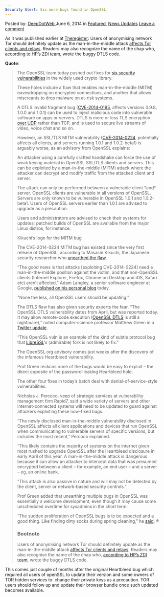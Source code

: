 ```yaml
---
Security Alert: Six more bugs found in OpenSSL
---
```

<article class="post-listing post-5896 post type-post status-publish format-standard has-post-thumbnail hentry  tag-alert tag-bugs tag-openssl tag-security">
    <div class="post-inner">
        <span>Posted by: <a href="https://www.deepdotweb.com/author/admin/" title="">DeepDotWeb </a></span>
    <span>June 6, 2014</span>
    <span>in <a href="https://www.deepdotweb.com/category/deepdot-news/" rel="category tag">Featured</a>, <a href="https://www.deepdotweb.com/category/news-updates/" rel="category tag">News Updates</a></span>
    <span><a href="https://www.deepdotweb.com/2014/06/06/security-alert-six-bugs-found-openssl/#respond">Leave a comment</a></span>
    </p>
    <div class="clear"></div>
    <div class="entry">
    <p>As it was published earlier at <a href="http://www.theregister.co.uk/2014/06/05/openssl_bug_batch/">Theregister</a>: Users of anonymising network Tor should definitely update as the man-in-the-middle attack <a href="https://lists.torproject.org/pipermail/tor-talk/2014-June/033161.html" target="_blank">affects Tor clients and relays</a>. Readers may also recognize the name of the chap who, <a href="http://h30499.www3.hp.com/t5/HP-Security-Research-Blog/ZDI-14-173-CVE-2014-0195-OpenSSL-DTLS-Fragment-Out-of-Bounds/ba-p/6501002#.U5DId5RdV68" target="_blank">according to HP&#8217;s ZDI team</a>, wrote the buggy DTLS code.</p>
    <p><strong>Quote</strong>:</p>
    <blockquote><p>The OpenSSL team today pushed out fixes for <a href="https://www.openssl.org/news/secadv_20140605.txt" target="_blank">six security vulnerabilities</a> in the widely used crypto library.</p>
    <p>These holes include a flaw that enables man-in-the-middle (MITM) eavesdropping on encrypted connections, and another that allows miscreants to drop malware on at-risk systems.</p>
    <div class="article_side_content"></div>
    <p>A DTLS invalid fragment bug (<a href="http://www.cve.mitre.org/cgi-bin/cvename.cgi?name=2014-0195" target="_blank">CVE-2014-0195</a>, affects versions 0.9.8, 1.0.0 and 1.0.1) can be used to inject malicious code into vulnerable software on apps or servers. DTLS is more or less TLS encryption <a href="http://security.stackexchange.com/questions/29172/what-changed-between-tls-and-dtls" target="_blank">over UDP</a> rather than TCP, and is used to secure live streams of video, voice chat and so on.</p>
    <p>However, an SSL/TLS MITM vulnerability (<a href="http://www.cve.mitre.org/cgi-bin/cvename.cgi?name=2014-0224" target="_blank">CVE-2014-0224</a>, potentially affects all clients, and servers running 1.0.1 and 1.0.2-beta1) is arguably worse, as an advisory from OpenSSL explains:</p>
    <p>An attacker using a carefully crafted handshake can force the use of weak keying material in OpenSSL SSL/TLS clients and servers. This can be exploited by a man-in-the-middle (MITM) attack where the attacker can decrypt and modify traffic from the attacked client and server.</p>
    <p>The attack can only be performed between a vulnerable client *and* server. OpenSSL clients are vulnerable in all versions of OpenSSL. Servers are only known to be vulnerable in OpenSSL 1.0.1 and 1.0.2-beta1. Users of OpenSSL servers earlier than 1.0.1 are advised to upgrade as a precaution.</p>
    <p>Users and administrators are advised to check their systems for updates; patched builds of OpenSSL are available from the major Linux distros, for instance.</p>
    <div class="CaptionedImage Right Float">
    <p>Kikuchi&#8217;s logo for the MITM bug</p>
    </div>
    <p>The CVE-2014-0224 MITM bug has existed since the very first release of OpenSSL, according to Masashi Kikuchi, the Japanese security researcher who <a href="http://ccsinjection.lepidum.co.jp/blog/2014-06-05/CCS-Injection-en/index.html" target="_blank">unearthed the flaw</a>.</p>
    <p>&#8220;The good news is that attacks [exploiting CVE-2014-0224] need a man-in-the-middle position against the victim, and that non-OpenSSL clients (Internet Explorer, Firefox, Chrome on Desktop and iOS, Safari etc) aren&#8217;t affected,&#8221; Adam Langley, a senior software engineer at Google, <a href="https://www.imperialviolet.org/2014/06/05/earlyccs.html" target="_blank">published on his personal blog</a> today.</p>
    <p>&#8220;None the less, all OpenSSL users should be updating.&#8221;</p>
    <p>The DTLS flaw has also given security experts the fear. &#8220;The OpenSSL DTLS vulnerability dates from April, but was reported today. It may allow remote-code execution (<a href="http://en.wikipedia.org/wiki/Datagram_Transport_Layer_Security" target="_blank">OpenSSL DTLS</a> is still a nightmare),&#8221; noted computer-science professor Matthew Green in a <a href="https://twitter.com/matthew_d_green/status/474532779531595776" target="_blank">Twitter update</a>.</p>
    <p>&#8220;This OpenSSL vuln is an example of the kind of subtle protocol bug that <a href="http://www.theregister.co.uk/2014/04/22/openssl_fork_libressl/" target="_blank">LibreSSL</a>&#8216;s (admirable) fork is not likely to fix.&#8221;</p>
    <p>The OpenSSL.org advisory comes just weeks after the discovery of the infamous Heartbleed vulnerability.</p>
    <p>Prof Green reckons none of the bugs would be easy to exploit – the direct opposite of the password-leaking Heartbleed hole.</p>
    <p>The other four fixes in today&#8217;s batch deal with denial-of-service-style vulnerabilities.</p>
    <p>Nicholas J. Percoco, veep of strategic services at vulnerability management firm Rapid7, said a wide variety of servers and other internet-connected systems will need to be updated to guard against attackers exploiting these now-fixed bugs.</p>
    <p>&#8220;The newly disclosed man-in-the-middle vulnerability disclosed in OpenSSL affects all client applications and devices that run OpenSSL when communicating to vulnerable servers of specific versions, but includes the most recent,&#8221; Percoco explained.</p>
    <p>&#8220;This likely contains the majority of systems on the internet given most rushed to upgrade OpenSSL after the Heartbleed disclosure in early April of this year. A man-in-the-middle attack is dangerous because it can allow an attacker to intercept data that was presumed encrypted between a client – for example, an end user – and a server – eg, an online bank.</p>
    <p>&#8220;This attack is also passive in nature and will may not be detected by the client, server or network-based security controls.&#8221;</p>
    <p>Prof Green added that unearthing multiple bugs in OpenSSL was essentially a welcome development, even though it may cause some unscheduled overtime for sysadmins in the short term.</p>
    <p>&#8220;The sudden proliferation of OpenSSL bugs is to be expected and a good thing. Like finding dirty socks during spring cleaning,&#8221; he <a href="https://twitter.com/matthew_d_green/status/474532245869699072" target="_blank">said</a>. ®</p>
    <h3>Bootnote</h3>
    <p>Users of anonymising network Tor should definitely update as the man-in-the-middle attack <a href="https://lists.torproject.org/pipermail/tor-talk/2014-June/033161.html" target="_blank">affects Tor clients and relays</a>. Readers may also recognise the name of the chap who, <a href="http://h30499.www3.hp.com/t5/HP-Security-Research-Blog/ZDI-14-173-CVE-2014-0195-OpenSSL-DTLS-Fragment-Out-of-Bounds/ba-p/6501002#.U5DId5RdV68" target="_blank">according to HP&#8217;s ZDI team</a>, wrote the buggy DTLS code.</p></blockquote>
    <p>This comes just couple of months after the original Heartbleed bug which required all users of openSSL to update their version and some owners of TOR hidden services to  change their private keys as a precaution. TOR users should follow up and update their browser bundle once such updated becomes available.</p>
    </div>
    <span style="display:none"><a href="https://www.deepdotweb.com/tag/alert/" rel="tag">alert</a> <a href="https://www.deepdotweb.com/tag/bugs/" rel="tag">bugs</a> <a href="https://www.deepdotweb.com/tag/openssl/" rel="tag">openssl</a> </span> <span style="display:none" class="updated">2014-06-06</span>
    <div style="display:none" class="vcard author" itemprop="author" itemscope itemtype="http://schema.org/Person"><strong class="fn" itemprop="name">
    </div>
</article>

